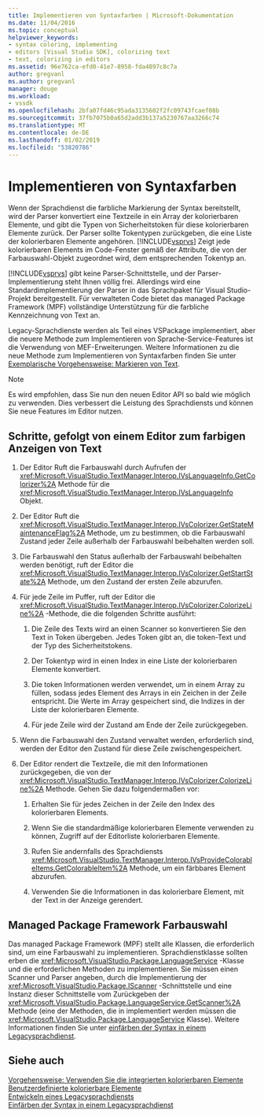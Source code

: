 ```yaml
---
title: Implementieren von Syntaxfarben | Microsoft-Dokumentation
ms.date: 11/04/2016
ms.topic: conceptual
helpviewer_keywords:
- syntax coloring, implementing
- editors [Visual Studio SDK], colorizing text
- text, colorizing in editors
ms.assetid: 96e762ca-efd0-41e7-8958-fda4897c8c7a
author: gregvanl
ms.author: gregvanl
manager: douge
ms.workload:
- vssdk
ms.openlocfilehash: 2bfa07fd46c95ada3135602f2fc09743fcaef08b
ms.sourcegitcommit: 37fb7075b0a65d2add3b137a5230767aa3266c74
ms.translationtype: MT
ms.contentlocale: de-DE
ms.lasthandoff: 01/02/2019
ms.locfileid: "53820786"
---
```

# <a name="implementing-syntax-coloring"></a>Implementieren von Syntaxfarben
Wenn der Sprachdienst die farbliche Markierung der Syntax bereitstellt, wird der Parser konvertiert eine Textzeile in ein Array der kolorierbaren Elemente, und gibt die Typen von Sicherheitstoken für diese kolorierbaren Elemente zurück. Der Parser sollte Tokentypen zurückgeben, die eine Liste der kolorierbaren Elemente angehören. [!INCLUDE[vsprvs](../../code-quality/includes/vsprvs_md.md)] Zeigt jede kolorierbaren Elements im Code-Fenster gemäß der Attribute, die von der Farbauswahl-Objekt zugeordnet wird, dem entsprechenden Tokentyp an.  
  
 [!INCLUDE[vsprvs](../../code-quality/includes/vsprvs_md.md)] gibt keine Parser-Schnittstelle, und der Parser-Implementierung steht Ihnen völlig frei. Allerdings wird eine Standardimplementierung der Parser in das Sprachpaket für Visual Studio-Projekt bereitgestellt. Für verwalteten Code bietet das managed Package Framework (MPF) vollständige Unterstützung für die farbliche Kennzeichnung von Text an.  
  
 Legacy-Sprachdienste werden als Teil eines VSPackage implementiert, aber die neuere Methode zum Implementieren von Sprache-Service-Features ist die Verwendung von MEF-Erweiterungen. Weitere Informationen zu die neue Methode zum Implementieren von Syntaxfarben finden Sie unter [Exemplarische Vorgehensweise: Markieren von Text](../../extensibility/walkthrough-highlighting-text.md).  
  
> [!NOTE]
>  Es wird empfohlen, dass Sie nun den neuen Editor API so bald wie möglich zu verwenden. Dies verbessert die Leistung des Sprachdiensts und können Sie neue Features im Editor nutzen.  
  
## <a name="steps-followed-by-an-editor-to-colorize-text"></a>Schritte, gefolgt von einem Editor zum farbigen Anzeigen von Text  
  
1.  Der Editor Ruft die Farbauswahl durch Aufrufen der <xref:Microsoft.VisualStudio.TextManager.Interop.IVsLanguageInfo.GetColorizer%2A> Methode für die <xref:Microsoft.VisualStudio.TextManager.Interop.IVsLanguageInfo> Objekt.  
  
2.  Der Editor Ruft die <xref:Microsoft.VisualStudio.TextManager.Interop.IVsColorizer.GetStateMaintenanceFlag%2A> Methode, um zu bestimmen, ob die Farbauswahl Zustand jeder Zeile außerhalb der Farbauswahl beibehalten werden soll.  
  
3.  Die Farbauswahl den Status außerhalb der Farbauswahl beibehalten werden benötigt, ruft der Editor die <xref:Microsoft.VisualStudio.TextManager.Interop.IVsColorizer.GetStartState%2A> Methode, um den Zustand der ersten Zeile abzurufen.  
  
4.  Für jede Zeile im Puffer, ruft der Editor die <xref:Microsoft.VisualStudio.TextManager.Interop.IVsColorizer.ColorizeLine%2A> -Methode, die die folgenden Schritte ausführt:  
  
    1.  Die Zeile des Texts wird an einen Scanner so konvertieren Sie den Text in Token übergeben. Jedes Token gibt an, die token-Text und der Typ des Sicherheitstokens.  
  
    2.  Der Tokentyp wird in einen Index in eine Liste der kolorierbaren Elemente konvertiert.  
  
    3.  Die token Informationen werden verwendet, um in einem Array zu füllen, sodass jedes Element des Arrays in ein Zeichen in der Zeile entspricht. Die Werte im Array gespeichert sind, die Indizes in der Liste der kolorierbaren Elemente.  
  
    4.  Für jede Zeile wird der Zustand am Ende der Zeile zurückgegeben.  
  
5.  Wenn die Farbauswahl den Zustand verwaltet werden, erforderlich sind, werden der Editor den Zustand für diese Zeile zwischengespeichert.  
  
6.  Der Editor rendert die Textzeile, die mit den Informationen zurückgegeben, die von der <xref:Microsoft.VisualStudio.TextManager.Interop.IVsColorizer.ColorizeLine%2A> Methode. Gehen Sie dazu folgendermaßen vor:  
  
    1.  Erhalten Sie für jedes Zeichen in der Zeile den Index des kolorierbaren Elements.  
  
    2.  Wenn Sie die standardmäßige kolorierbaren Elemente verwenden zu können, Zugriff auf der Editorliste kolorierbaren Elemente.  
  
    3.  Rufen Sie andernfalls des Sprachdiensts <xref:Microsoft.VisualStudio.TextManager.Interop.IVsProvideColorableItems.GetColorableItem%2A> Methode, um ein färbbares Element abzurufen.  
  
    4.  Verwenden Sie die Informationen in das kolorierbare Element, mit der Text in der Anzeige gerendert.  
  
## <a name="managed-package-framework-colorizer"></a>Managed Package Framework Farbauswahl  
 Das managed Package Framework (MPF) stellt alle Klassen, die erforderlich sind, um eine Farbauswahl zu implementieren. Sprachdienstklasse sollten erben die <xref:Microsoft.VisualStudio.Package.LanguageService> -Klasse und die erforderlichen Methoden zu implementieren. Sie müssen einen Scanner und Parser angeben, durch die Implementierung der <xref:Microsoft.VisualStudio.Package.IScanner> -Schnittstelle und eine Instanz dieser Schnittstelle vom Zurückgeben der <xref:Microsoft.VisualStudio.Package.LanguageService.GetScanner%2A> Methode (eine der Methoden, die in implementiert werden müssen die <xref:Microsoft.VisualStudio.Package.LanguageService> Klasse). Weitere Informationen finden Sie unter [einfärben der Syntax in einem Legacysprachdienst](../../extensibility/internals/syntax-colorizing-in-a-legacy-language-service.md).  
  
## <a name="see-also"></a>Siehe auch  
 [Vorgehensweise: Verwenden Sie die integrierten kolorierbaren Elemente](../../extensibility/internals/how-to-use-built-in-colorable-items.md)   
 [Benutzerdefinierte kolorierbare Elemente](../../extensibility/internals/custom-colorable-items.md)   
 [Entwickeln eines Legacysprachdiensts](../../extensibility/internals/developing-a-legacy-language-service.md)   
 [Einfärben der Syntax in einem Legacysprachdienst](../../extensibility/internals/syntax-colorizing-in-a-legacy-language-service.md)